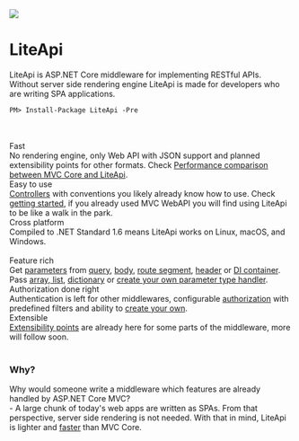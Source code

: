 ﻿---
Author: stanac
CreatedDate: 2017-03-30
Tags: home welcome initial
Title: none
RenderTitle: false
EditedBy: milan
EditedDate: 2017-04-06 
IsHtml: true
---


<div class='row'>
    <div class="col-md-3 col-md-offset-1 text-center">
        <img src='/content/imgs/logo-w.svg' />
    </div>
    <div class="col-md-5">
        <h1>LiteApi</h1>
        <p>
            LiteApi is ASP.NET Core middleware for implementing RESTful APIs.
            <br />
            Without server side rendering engine LiteApi is made for developers who are writing SPA applications.
        </p>
        <pre><code>PM> Install-Package LiteApi -Pre</code></pre>
    </div>
</div>

<div class='row'>&nbsp;</div>
<div class='row'>&nbsp;</div>

<div class='row'>

<div class='col-md-4'>
<span class='sub'>Fast</span>
<br/>
No rendering engine, only Web API with JSON support and planned extensibility points for other formats.
Check <a href="/docs/performance">Performance comparison between MVC Core and LiteApi</a>.
</div>

<div class='col-md-4'>
<span class='sub'>Easy to use</span>
<br/>
<a href="/docs/controller-and-action-matching">Controllers</a> with conventions you 
likely already know how to use. Check <a href="/getting-started">getting started</a>, 
if you already used MVC WebAPI you will find
using LiteApi to be like a walk in the park.
</div>

<div class='col-md-4'>
<span class='sub'>Cross platform</span>
<br/>
Compiled to .NET Standard 1.6 means LiteApi works on Linux, macOS, and Windows.
</div>

</div>

<div class='row'>&nbsp;</div>

<div class='row'>

<div class='col-md-4'>
<span class='sub'>Feature rich</span>
<br/>
Get <a href="/docs/parameter-retrieving">parameters</a> from
<a href="/docs/parameter-retrieving-from-query">query</a>, 
<a href="/docs/parameter-retrieving-from-body">body</a>, 
<a href="/docs/parameter-retrieving-from-route-segment">route segment</a>,
<a href="/docs/parameter-retrieving-from-header">header</a> or
<a href="/docs/parameter-retrieving-from-service-provider">DI container</a>. 
Pass 
<a href="/docs/parameters-retrieving-collections">array, list</a>, 
<a href="/docs/parameters-retrieving-dictionaries">dictionary</a> or 
<a href="/docs/custom-parameter-provider">create your own parameter type handler</a>.
</div>

<div class='col-md-4'>
<span class='sub'>Authorization done right</span>
<br/>
Authentication is left for other middlewares, configurable 
<a href="/docs/authorization">authorization</a> with predefined filters 
and ability to <a href="/docs/custom-authorization">create your own</a>.
</div>

<div class='col-md-4'>
<span class='sub'>Extensible</span>
<br/>
<a href="/docs/extensibility-points">Extensibility points</a> are already here for some parts of the middleware, 
more will follow soon.
</div>

</div>

<div class='row'>&nbsp;</div>

<div class='row'>
<div class='col-md-8 col-md-offset-2'>
<h3>Why?</h3>
Why would someone write a middleware which features are already handled by ASP.NET Core MVC? <br/>
- A large chunk of today's web apps are written as SPAs. From that perspective, server side rendering is not needed.
With that in mind, LiteApi is lighter and <a href="/docs/performance">faster</a> than MVC Core.
</div>
</div>